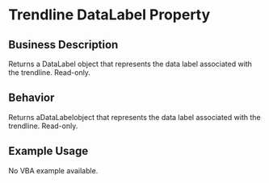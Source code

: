 # Trendline DataLabel Property

## Business Description
Returns a DataLabel object that represents the data label associated with the trendline. Read-only.

## Behavior
Returns aDataLabelobject that represents the data label associated with the trendline. Read-only.

## Example Usage
No VBA example available.